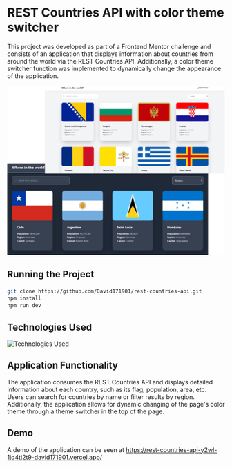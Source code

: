 
# REST Countries API with color theme switcher

This project was developed as part of a Frontend Mentor challenge and consists of an application that displays information about countries from around the world via the REST Countries API. Additionally, a color theme switcher function was implemented to dynamically change the appearance of the application.

![Desktop Preview|50](/public/desktop-preview.png)

## Running the Project

```bash
git clone https://github.com/David171901/rest-countries-api.git
npm install
npm run dev
```

## Technologies Used
![Technologies Used](https://skillicons.dev/icons?i=next,tailwind)

## Application Functionality

The application consumes the REST Countries API and displays detailed information about each country, such as its flag, population, area, etc. Users can search for countries by name or filter results by region. Additionally, the application allows for dynamic changing of the page's color theme through a theme switcher in the top of the page.

## Demo

A demo of the application can be seen at [https://rest-countries-api-y2wl-1jo4tj2t9-david171901.vercel.app/ ](https://rest-countries-api-y2wl-1jo4tj2t9-david171901.vercel.app/ "Custom title")

